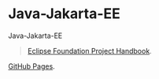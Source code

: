 # Java-Jakarta-EE
Java-Jakarta-EE

> [Eclipse Foundation Project Handbook](https://www.eclipse.org/projects/handbook/#resources-commit).

[GitHub Pages](https://pages.github.com/).
